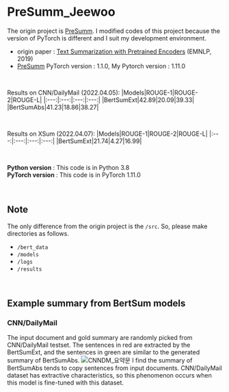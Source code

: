 # PreSumm_Jeewoo
The origin project is [PreSumm](https://github.com/nlpyang/PreSumm). I modified codes of this project because the version of PyTorch is different and I suit my development environment.

* origin paper : [Text Summarization with Pretrained Encoders](https://arxiv.org/abs/1908.08345) (EMNLP, 2019)
* [PreSumm](https://github.com/nlpyang/PreSumm) PyTorch version : 1.1.0, My Pytorch version : 1.11.0

<br>

Results on CNN/DailyMail (2022.04.05):
|Models|ROUGE-1|ROUGE-2|ROUGE-L|
|:---:|:---:|:---:|:---:|
|BertSumExt|42.89|20.09|39.33|
|BertSumAbs|41.23|18.86|38.27|

<br>

Results on XSum (2022.04.07):
|Models|ROUGE-1|ROUGE-2|ROUGE-L|
|:---:|:---:|:---:|:---:|
|BertSumExt|21.74|4.27|16.99|

<br>

<strong>Python version</strong> : This code is in Python 3.8 <br>
<strong>PyTorch version</strong> : This code is in PyTorch 1.11.0 <br>

<br>

## Note
The only difference from the origin project is the `/src`. So, please make directories as follows. 
* `/bert_data`
* `/models`
* `/logs`
* `/results`

<br>

## Example summary from BertSum models
### CNN/DailyMail
The input document and gold summary are randomly picked from CNN/DailyMail testset. The sentences in red are extracted by the BertSumExt, and the sentences in green are similar to the generated summary of BertSumAbs. 
![CNNDM_요약문](https://user-images.githubusercontent.com/39071676/161654697-80133096-ffa2-4086-95b0-78b095ac026b.png)
I find the summary of BertSumAbs tends to copy sentences from input documents. CNN/DailyMail dataset has extractive characteristics, so this phenomenon occurs when this model is fine-tuned with this dataset.
